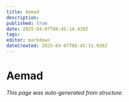 ```yaml
---
title: Aemad
description: 
published: true
date: 2025-04-07T06:45:14.420Z
tags: 
editor: markdown
dateCreated: 2025-04-07T06:45:11.928Z
---
```


# Aemad

*This page was auto-generated from structure.*